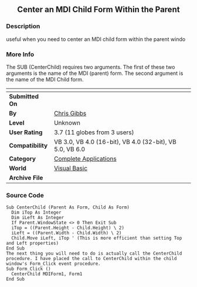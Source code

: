 ﻿<div align="center">

## Center an MDI Child Form Within the Parent


</div>

### Description

useful when you need to center an MDI child form within the parent windo
 
### More Info
 
The SUB (CenterChild) requires two arguments. The first of these two arguments is the name of the MDI (parent) form. The second argument is the name of the MDI Child form.


<span>             |<span>
---                |---
**Submitted On**   |
**By**             |[Chris Gibbs](https://github.com/Planet-Source-Code/PSCIndex/blob/master/ByAuthor/chris-gibbs.md)
**Level**          |Unknown
**User Rating**    |3.7 (11 globes from 3 users)
**Compatibility**  |VB 3\.0, VB 4\.0 \(16\-bit\), VB 4\.0 \(32\-bit\), VB 5\.0, VB 6\.0
**Category**       |[Complete Applications](https://github.com/Planet-Source-Code/PSCIndex/blob/master/ByCategory/complete-applications__1-27.md)
**World**          |[Visual Basic](https://github.com/Planet-Source-Code/PSCIndex/blob/master/ByWorld/visual-basic.md)
**Archive File**   |[](https://github.com/Planet-Source-Code/chris-gibbs-center-an-mdi-child-form-within-the-parent__1-164/archive/master.zip)





### Source Code

```
Sub CenterChild (Parent As Form, Child As Form)
  Dim iTop As Integer
  Dim iLeft As Integer
  If Parent.WindowState <> 0 Then Exit Sub
  iTop = ((Parent.Height - Child.Height) \ 2)
  iLeft = ((Parent.Width - Child.Width) \ 2)
  Child.Move iLeft, iTop ' (This is more efficient than setting Top and Left properties)
End Sub
The next thing you will need to do is actually call the CenterChild procedure. I have placed the call to CenterChild within the child window's Form_Click event procedure.
Sub Form_Click ()
  CenterChild MDIForm1, Form1
End Sub
```

